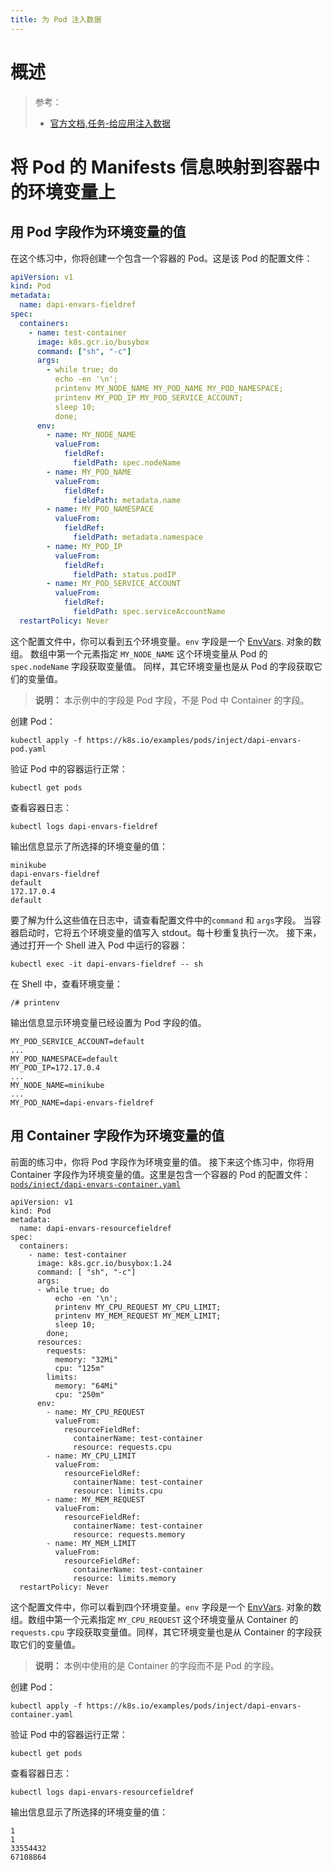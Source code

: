```yaml
---
title: 为 Pod 注入数据
---
```


# 概述

> 参考：
> - [官方文档,任务-给应用注入数据](https://kubernetes.io/docs/tasks/inject-data-application/)

# 将 Pod 的 Manifests 信息映射到容器中的环境变量上

## 用 Pod 字段作为环境变量的值

在这个练习中，你将创建一个包含一个容器的 Pod。这是该 Pod 的配置文件：

```yaml
apiVersion: v1
kind: Pod
metadata:
  name: dapi-envars-fieldref
spec:
  containers:
    - name: test-container
      image: k8s.gcr.io/busybox
      command: ["sh", "-c"]
      args:
        - while true; do
          echo -en '\n';
          printenv MY_NODE_NAME MY_POD_NAME MY_POD_NAMESPACE;
          printenv MY_POD_IP MY_POD_SERVICE_ACCOUNT;
          sleep 10;
          done;
      env:
        - name: MY_NODE_NAME
          valueFrom:
            fieldRef:
              fieldPath: spec.nodeName
        - name: MY_POD_NAME
          valueFrom:
            fieldRef:
              fieldPath: metadata.name
        - name: MY_POD_NAMESPACE
          valueFrom:
            fieldRef:
              fieldPath: metadata.namespace
        - name: MY_POD_IP
          valueFrom:
            fieldRef:
              fieldPath: status.podIP
        - name: MY_POD_SERVICE_ACCOUNT
          valueFrom:
            fieldRef:
              fieldPath: spec.serviceAccountName
  restartPolicy: Never
```

这个配置文件中，你可以看到五个环境变量。`env` 字段是一个 [EnvVars](https://kubernetes.io/docs/reference/generated/kubernetes-api/v1.21/#envvar-v1-core). 对象的数组。 数组中第一个元素指定 `MY_NODE_NAME` 这个环境变量从 Pod 的 `spec.nodeName` 字段获取变量值。 同样，其它环境变量也是从 Pod 的字段获取它们的变量值。

> **说明：** 本示例中的字段是 Pod 字段，不是 Pod 中 Container 的字段。

创建 Pod：

    kubectl apply -f https://k8s.io/examples/pods/inject/dapi-envars-pod.yaml

验证 Pod 中的容器运行正常：

    kubectl get pods

查看容器日志：

    kubectl logs dapi-envars-fieldref

输出信息显示了所选择的环境变量的值：

    minikube
    dapi-envars-fieldref
    default
    172.17.0.4
    default

要了解为什么这些值在日志中，请查看配置文件中的`command` 和 `args`字段。 当容器启动时，它将五个环境变量的值写入 stdout。每十秒重复执行一次。
接下来，通过打开一个 Shell 进入 Pod 中运行的容器：

    kubectl exec -it dapi-envars-fieldref -- sh

在 Shell 中，查看环境变量：

    /# printenv

输出信息显示环境变量已经设置为 Pod 字段的值。

    MY_POD_SERVICE_ACCOUNT=default
    ...
    MY_POD_NAMESPACE=default
    MY_POD_IP=172.17.0.4
    ...
    MY_NODE_NAME=minikube
    ...
    MY_POD_NAME=dapi-envars-fieldref

## 用 Container 字段作为环境变量的值

前面的练习中，你将 Pod 字段作为环境变量的值。 接下来这个练习中，你将用 Container 字段作为环境变量的值。这里是包含一个容器的 Pod 的配置文件：
[`pods/inject/dapi-envars-container.yaml`](https://notes-learning.oss-cn-beijing.aliyuncs.com/ooyi9u/1621520643090-327ae7d2-cb76-4240-b963-9070371cdaca.svg)

    apiVersion: v1
    kind: Pod
    metadata:
      name: dapi-envars-resourcefieldref
    spec:
      containers:
        - name: test-container
          image: k8s.gcr.io/busybox:1.24
          command: [ "sh", "-c"]
          args:
          - while true; do
              echo -en '\n';
              printenv MY_CPU_REQUEST MY_CPU_LIMIT;
              printenv MY_MEM_REQUEST MY_MEM_LIMIT;
              sleep 10;
            done;
          resources:
            requests:
              memory: "32Mi"
              cpu: "125m"
            limits:
              memory: "64Mi"
              cpu: "250m"
          env:
            - name: MY_CPU_REQUEST
              valueFrom:
                resourceFieldRef:
                  containerName: test-container
                  resource: requests.cpu
            - name: MY_CPU_LIMIT
              valueFrom:
                resourceFieldRef:
                  containerName: test-container
                  resource: limits.cpu
            - name: MY_MEM_REQUEST
              valueFrom:
                resourceFieldRef:
                  containerName: test-container
                  resource: requests.memory
            - name: MY_MEM_LIMIT
              valueFrom:
                resourceFieldRef:
                  containerName: test-container
                  resource: limits.memory
      restartPolicy: Never

这个配置文件中，你可以看到四个环境变量。`env` 字段是一个 [EnvVars](https://kubernetes.io/docs/reference/generated/kubernetes-api/v1.21/#envvar-v1-core). 对象的数组。数组中第一个元素指定 `MY_CPU_REQUEST` 这个环境变量从 Container 的 `requests.cpu` 字段获取变量值。同样，其它环境变量也是从 Container 的字段获取它们的变量值。

> **说明：** 本例中使用的是 Container 的字段而不是 Pod 的字段。

创建 Pod：

    kubectl apply -f https://k8s.io/examples/pods/inject/dapi-envars-container.yaml

验证 Pod 中的容器运行正常：

    kubectl get pods

查看容器日志：

    kubectl logs dapi-envars-resourcefieldref

输出信息显示了所选择的环境变量的值：

    1
    1
    33554432
    67108864
